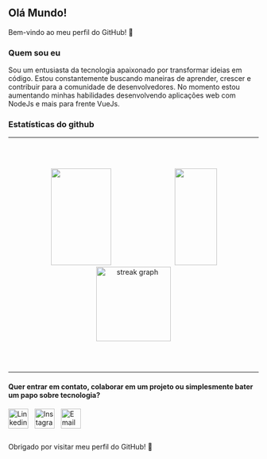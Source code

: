 ## Olá Mundo!

Bem-vindo ao meu perfil do GitHub! 🚀

### Quem sou eu

Sou um entusiasta da tecnologia apaixonado por transformar ideias em código. Estou constantemente buscando maneiras de aprender, crescer e contribuir para a comunidade de desenvolvedores.
No momento estou aumentando minhas habilidades desenvolvendo aplicações web com NodeJs e mais para frente VueJs.


### Estatísticas do github

------
 <br>
 <br>
 <p align="center">
  <div align="center">  
    <img width="49%" height="195px" src="https://github-readme-stats.vercel.app/api?username=kauan-cancelier&show_icons=true&count_private=true&hide_border=true&title_color=8A2BE2&icon_color=4B0082&text_color=48D1CC&bg_color=0d1117" /> 
    <img width="41%" height="195px" src="https://github-readme-stats.vercel.app/api/top-langs/?username=kauan-cancelier&layout=compact&hide_border=true&title_color=8A2BE2&text_color=48D1CC&bg_color=0d1117" />
   <img src="https://streak-stats.demolab.com?user=kauan-cancelier&locale=pt-br&mode=weekly&theme=ocean_dark&hide_border=true&border_radius=5&order=3" height="150" alt="streak graph"  />
 </div>
</P><br>
<br>

------

#### Quer entrar em contato, colaborar em um projeto ou simplesmente bater um papo sobre tecnologia?


<a href="https://www.linkedin.com/in/kauan-mello-cancelier-a23b90233/">
  <img align="left" alt="Linkedin" width=40px style="padding-right:10px;" src="https://img.icons8.com/color/48/000000/linkedin.png"/> 
</a>

<a href="https://www.instagram.com/kauancancelier/">
  <img align="left" alt="Instagram" width=40px style="padding-right:10px;" src="https://i0.wp.com/www.multarte.com.br/wp-content/uploads/2019/03/logo-instagram-png-fundo-transparente2.png?resize=696%2C696&ssl=1"/>
</a>

<a href="mailto:kauanmellocancelier2005@gmail.com">
  <img align="left" alt="Email" width=40px style="padding-right:10px;" src="https://logospng.org/download/gmail/logo-gmail-2048.png"/>
</a>

<br>
<br>
<br>
<br>
Obrigado por visitar meu perfil do GitHub! 🌟


